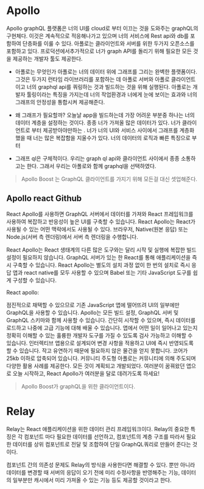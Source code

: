 # Apollo

Apollo graphQL 플랫폼은 너의 UI를 cloud로 부터 이끄는 것을 도와주는 graphQL의 구현체다. 이것은 계속적으로 적응해나가고 있으며 너의 서비스에 Rest api와 db를 포함하여 단층화를 이룰 수 있다. 아폴로는 클라이언트와 서버를 위한 두가지 오픈소스를 포함하고 있다. 프로덕션에서추가적으로 너가 graph API를 돌리기 위해 필요한 모든 것을 제공하는 개발자 툴도 제공한다.

- 아폴로는 무엇인가
  아폴로는 너의 데이터 위에 그래프를 그리는 완벽한 플랫폼이다. 그것은 두가지 런타임 라이브러리를 포함하는 데 아폴로 서버와 아폴로 클라이언트이고 너의 graphql api를 쿼링하는 것과 빌드하는 것을 위해 실행된다. 아폴로는 개발자 툴링이라는 특징을 가지는데 너의 작업환경과 너에게 눈에 보이는 효과와 너의 그래프의 안정성을 통합시켜 제공해준다.

- 왜 그래프가 필요할까? 오늘날 app을 빌드하는데 가장 어려운 부분중 하나는 너의 데이터 계층을 설정하는 것이다. 종종 너가 가져올 많은 데이터가 있다. 너가 클라이언트로 부터 제공받아야만하는 . 너가 너의 UI와 서비스 사이에서 그래프를 계층화 했을 때 너는 많은 복잡함을 지울수가 있다. 너의 데이터의 로직과 빠른 특징으로 부터

- 그래프 ql은 구체적이다. 우리는 graph ql api와 클라이언트 사이에서 종종 소통하고는 한다. 그래서 우리는 아폴로와 함께 graphql을 선택하였다.

> Apollo Boost 는 GraphQL 클라이언트를 가지기 위해 모든걸 대신 셋업해준다.

## Apollo react Github

React Apollo를 사용하면 GraphQL 서버에서 데이터를 가져와 React 프레임워크를 사용하여 복잡하고 반응성이 높은 UI를 구축할 수 있습니다. React Apollo는 React가 사용될 수 있는 어떤 맥락에서도 사용될 수 있다. 브라우저, Native(원본 응답) 또는 Node.js(서버 측 렌더링)에서 서버 측 렌더링을 수행합니다.

React Apollo는 React 생태계의 다른 많은 도구와는 달리 시작 및 실행에 복잡한 빌드 설정이 필요하지 않습니다. GraphQL 서버가 있는 한 React를 통해 애플리케이션을 즉시 구축할 수 있습니다. React Apollo는 별도의 설치 과정 없이 한 번의 설치로 즉시 응답 앱과 react native를 모두 사용할 수 있으며 Babel 또는 기타 JavaScript 도구를 쉽게 구성할 수 있습니다.

React apollo:

점진적으로 채택할 수 있으므로 기존 JavaScript 앱에 떨어뜨려 UI의 일부에만 GraphQL을 사용할 수 있습니다.
Apollo는 모든 빌드 설정, GraphQL 서버 및 GraphQL 스키마와 함께 사용할 수 있습니다.
간단히 시작할 수 있으며, 즉시 데이터를 로드하고 나중에 고급 기능에 대해 배울 수 있습니다.
앱에서 어떤 일이 일어나고 있는지 정확히 이해할 수 있는 훌륭한 개발자 도구를 가질 수 있도록 검사 가능하고 이해할 수 있습니다.
인터렉티브 앱용으로 설계되어 변경 사항을 적용하고 UI에 즉시 반영되도록 할 수 있습니다.
작고 유연하기 때문에 필요하지 않은 물건을 얻지 못합니다. 코어가 25kb 이하로 압축되어 있습니다.
커뮤니티 주도형 아폴로는 커뮤니티에 의해 주도되며 다양한 활용 사례를 제공한다. 모든 것이 계획되고 개발되었다.
여러분이 꿈꿔왔던 앱으로 오늘 시작하고, React Apollo가 여러분을 달로 데려가도록 하세요!

> Apollo Boost가 graphQL을 위한 클라이언트이다.

# Relay

Relay는 React 애플리케이션을 위한 데이터 관리 프레임워크이다. Relay의 중요한 특징은 각 컴포넌트 마다 필요한 데이터를 선언하고, 컴포넌트의 계층 구조를 따라서 필요한 데이터를 상위 컴포넌트로 전달 및 조합하여 단일 GraphQL쿼리로 만들어 준다는 것이다.

컴포넌트 간의 의존성 문제도 Relay의 방식을 사용한다면 해결할 수 있다. 뿐만 아니라 데이터를 변경할 때 서버의 응답이 오기 전에 미리 수정사항을 반영해주는 기능, 데이터의 일부분만 캐시에서 미리 가져올 수 있는 기능 등도 제공할 것이라고 한다.
